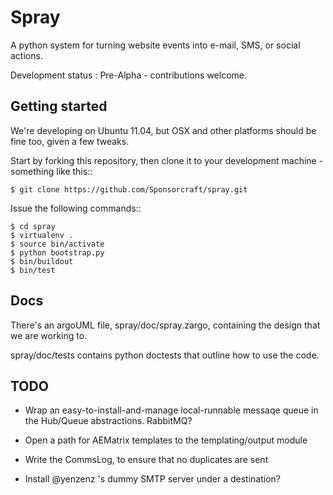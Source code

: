 Spray
=====

A python system for turning website events into 
e-mail, SMS, or social actions.  

Development status : Pre-Alpha - contributions welcome.

Getting started
---------------

We're developing on Ubuntu 11.04, but OSX and other platforms
should be fine too, given a few tweaks.

Start by forking this repository, then clone it to your development
machine - something like this::

    $ git clone https://github.com/Sponsorcraft/spray.git

Issue the following commands::

    $ cd spray
    $ virtualenv .
    $ source bin/activate
    $ python bootstrap.py 
    $ bin/buildout 
    $ bin/test

Docs
----

There's an argoUML file, spray/doc/spray.zargo, containing the 
design that we are working to.

spray/doc/tests contains python doctests that outline how to 
use the code.

TODO
----

+ Wrap an easy-to-install-and-manage local-runnable messaqe queue in the Hub/Queue abstractions. RabbitMQ?

+ Open a path for AEMatrix templates to the templating/output module

+ Write the CommsLog, to ensure that no duplicates are sent

+ Install @yenzenz 's dummy SMTP server under a destination?


